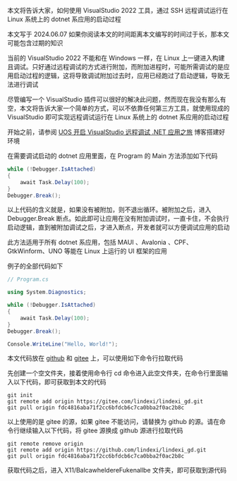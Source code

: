本文将告诉大家，如何使用 VisualStudio 2022 工具，通过 SSH 远程调试运行在 Linux 系统上的 dotnet 系应用的启动过程

<!--more-->


<!-- CreateTime:2024/06/08 07:19:22 -->

<!-- 发布 -->
<!-- 博客 -->

本文写于 2024.06.07 如果你阅读本文的时间距离本文编写的时间过于长，那本文可能包含过期的知识

当前的 VisualStudio 2022 不能和在 Windows 一样，在 Linux 上一键进入构建且调试。只好通过远程调试的方式进行附加，而附加进程时，可能所需调试的是应用启动过程的逻辑，这将导致调试附加过去时，应用已经跑过了启动逻辑，导致无法进行调试

尽管编写一个 VisualStudio 插件可以很好的解决此问题，然而现在我没有那么有空，本文将告诉大家一个简单的方式，可以不依靠任何第三方工具，就使用现成的 VisualStudio 即可实现远程调试运行在 Linux 系统上的 dotnet 系应用的启动过程

开始之前，请参阅 [UOS 开启 VisualStudio 远程调试 .NET 应用之旅](https://blog.lindexi.com/post/UOS-%E5%BC%80%E5%90%AF-VisualStudio-%E8%BF%9C%E7%A8%8B%E8%B0%83%E8%AF%95-.NET-%E5%BA%94%E7%94%A8%E4%B9%8B%E6%97%85.html ) 博客搭建好环境

在需要调试启动的 dotnet 应用里面，在 Program 的 Main 方法添加如下代码

```csharp
while (!Debugger.IsAttached)
{
    await Task.Delay(100);
}
Debugger.Break();
```

以上代码的含义就是，如果没有被附加，则不退出循环。被附加之后，进入 Debugger.Break 断点。如此即可让应用在没有附加调试时，一直卡住，不会执行启动逻辑，直到被附加调试之后，才进入断点，开发者就可以方便调试应用的启动

此方法适用于所有 dotnet 系应用，包括 MAUI 、Avalonia 、CPF、GtkWinform、UNO 等能在 Linux 上运行的 UI 框架的应用

例子的全部代码如下

```csharp
// Program.cs

using System.Diagnostics;

while (!Debugger.IsAttached)
{
    await Task.Delay(100);
}
Debugger.Break();

Console.WriteLine("Hello, World!");
```

本文代码放在 [github](https://github.com/lindexi/lindexi_gd/tree/fdc4816aba71f2cc6bfdcb6c7ca0bba2f0ac2b8c/X11/BalcawheldereFukenallbe) 和 [gitee](https://gitee.com/lindexi/lindexi_gd/tree/fdc4816aba71f2cc6bfdcb6c7ca0bba2f0ac2b8c/X11/BalcawheldereFukenallbe) 上，可以使用如下命令行拉取代码

先创建一个空文件夹，接着使用命令行 cd 命令进入此空文件夹，在命令行里面输入以下代码，即可获取到本文的代码

```
git init
git remote add origin https://gitee.com/lindexi/lindexi_gd.git
git pull origin fdc4816aba71f2cc6bfdcb6c7ca0bba2f0ac2b8c
```

以上使用的是 gitee 的源，如果 gitee 不能访问，请替换为 github 的源。请在命令行继续输入以下代码，将 gitee 源换成 github 源进行拉取代码

```
git remote remove origin
git remote add origin https://github.com/lindexi/lindexi_gd.git
git pull origin fdc4816aba71f2cc6bfdcb6c7ca0bba2f0ac2b8c
```

获取代码之后，进入 X11/BalcawheldereFukenallbe 文件夹，即可获取到源代码
